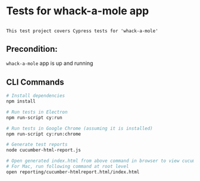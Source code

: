 # Tests for whack-a-mole app
## 

```This test project covers Cypress tests for 'whack-a-mole'```

## Precondition:
``whack-a-mole`` app is up and running

##
##

## CLI Commands

```bash
# Install dependencies
npm install

# Run tests in Electron
npm run-script cy:run

# Run tests in Google Chrome (assuming it is installed)
npm run-script cy:run:chrome

# Generate test reports
node cucumber-html-report.js

# Open generated index.html from above command in browser to view cucumber report
# For Mac, run following command at root level
open reporting/cucumber-htmlreport.html/index.html
```